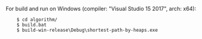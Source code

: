 For build and run on Windows (compiler: "Visual Studio 15 2017", arch: x64):
```
    $ cd algorithm/
    $ build.bat
    $ build-win-release\Debug\shortest-path-by-heaps.exe
```
